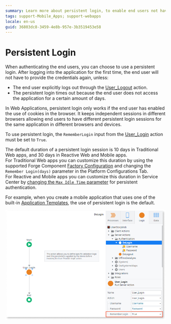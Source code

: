 ```yaml
---
summary: Learn more about persistent login, to enable end users not having to log in every time after their first successful login.
tags: support-Mobile_Apps; support-webapps
locale: en-us
guid: 36803dc8-3459-4e8b-957e-3b3519453e58
---
```


# Persistent Login

When authenticating the end users, you can choose to use a persistent login. After logging into the application for the first time, the end user will not have to provide the credentials again, unless:

* The end user explicitly logs out through the [User_Logout](<../../../../ref/apis/auto/users-api.final.md#User_Logout>) action.
* The persistent login times out because the end user does not access the application for a certain amount of days.

In Web Applications, persistent login only works if the end user has enabled the use of cookies in the browser. It keeps independent sessions in different browsers allowing end users to have different persistent login sessions for the same application in different browsers and devices.

To use persistent login, the `RememberLogin` input from the [User_Login](<../../../../ref/apis/auto/users-api.final.md#User_Login>) action must be set to `True`.

The default duration of a persistent login session is 10 days in Traditional Web apps, and 30 days in Reactive Web and Mobile apps.  
For Traditional Web apps you can customize this duration by using the supported Forge Component [Factory Configuration](https://www.outsystems.com/forge/component/25/factory-configuration/) and changing the `Remember Login(days)` parameter in the Platform Configurations Tab.  
For Reactive and Mobile apps you can customize this duration in Service Center by [changing the `Max Idle Time` parameter](<../../../../managing-the-applications-lifecycle/secure-the-applications/configure-authentication.md#configure-app-authentication-settings>) for persistent authentication.

For example, when you create a mobile application that uses one of the built-in [Application Templates](<../../../../develop/application-templates/intro.md>), the use of persistent login is the default.

![](images/userlogin-remember.png)
